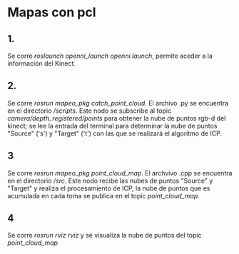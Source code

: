 # Mapas con pcl

## 1.

Se corre *roslaunch openni_launch openni.launch*, permite aceder a la información del Kinect. 

## 2.

Se corre *rosrun mapeo_pkg catch_point_cloud*. El archivo .py se encuentra en el directorio */scripts*.
Este nodo se subscribe al topic *camera/depth_registered/points* para obtener la nube de puntos rgb-d del kinect;
se lee la entrada del terminal para determinar la nube de puntos "Source" ('s') y "Target" ('t') con las que se realizará 
el algoritmo de ICP. 

## 3

Se corre *rosrun mapeo_pkg point_cloud_map*. El archvivo .cpp se encuentra en el directorio */src*.
Este nodo recibe las nubes de puntos "Source" y "Target" y realiza el procesamiento de ICP, la nube de puntos
que es acumulada en cada toma se publica en el topic *point_cloud_map*. 

## 4 

Se corre *rosrun rviz rviz* y se visualiza la nube de puntos del topic *point_cloud_map*
